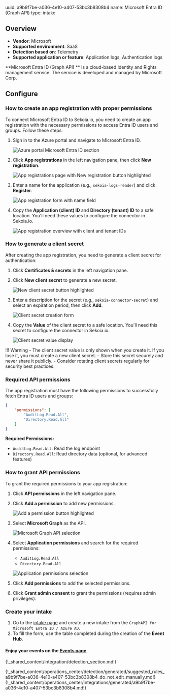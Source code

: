 uuid: a9b9f7be-a036-4e10-a407-53bc3b8308b4
name: Microsoft Entra ID (Graph API)
type: intake

## Overview
- **Vendor**: Microsoft
- **Supported environment**: SaaS
- **Detection based on**: Telemetry
- **Supported application or feature**: Application logs, Authentication logs

**Microsoft Entra ID (Graph API) ** is a cloud-based Identity and Rights management service. The service is developed and managed by Microsoft Corp.

## Configure

### How to create an app registration with proper permissions

To connect Microsoft Entra ID to Sekoia.io, you need to create an app registration with the necessary permissions to access Entra ID users and groups. Follow these steps:

1. Sign in to the Azure portal and navigate to Microsoft Entra ID.

    ![Azure portal Microsoft Entra ID section](/assets/integration/cloud_and_saas/entra_id/entra_id_application_1.png)

2. Click **App registrations** in the left navigation pane, then click **New registration**.

    ![App registrations page with New registration button highlighted](/assets/integration/cloud_and_saas/entra_id/entra_id_application_2.png)

3. Enter a name for the application (e.g., `sekoia-logs-reader`) and click **Register**.

    ![App registration form with name field](/assets/integration/cloud_and_saas/entra_id/entra_id_application_3.png)

4. Copy the **Application (client) ID** and **Directory (tenant) ID** to a safe location. You'll need these values to configure the connector in Sekoia.io.

    ![App registration overview with client and tenant IDs](/assets/integration/cloud_and_saas/entra_id/entra_id_application_4.png)

### How to generate a client secret

After creating the app registration, you need to generate a client secret for authentication:

1. Click **Certificates & secrets** in the left navigation pane.

2. Click **New client secret** to generate a new secret.

    ![New client secret button highlighted](/assets/integration/cloud_and_saas/entra_id/entra_id_application_5.png)

3. Enter a description for the secret (e.g., `sekoia-connector-secret`) and select an expiration period, then click **Add**.

    ![Client secret creation form](/assets/integration/cloud_and_saas/entra_id/entra_id_application_6.png)

4. Copy the **Value** of the client secret to a safe location. You'll need this secret to configure the connector in Sekoia.io.

    ![Client secret value display](/assets/integration/cloud_and_saas/entra_id/entra_id_application_7.png)

!!! Warning
    - The client secret value is only shown when you create it. If you lose it, you must create a new client secret.
    - Store this secret securely and never share it publicly.
    - Consider rotating client secrets regularly for security best practices.

### Required API permissions

The app registration must have the following permissions to successfully fetch Entra ID users and groups:

```json
{
    "permissions": [
        "AuditLog.Read.All",
        "Directory.Read.All"
    ]
}
```

**Required Permissions:**
- `AuditLog.Read.All`: Read the log endpoint
- `Directory.Read.All`: Read directory data (optional, for advanced features)

### How to grant API permissions

To grant the required permissions to your app registration:

1. Click **API permissions** in the left navigation pane.

2. Click **Add a permission** to add new permissions.

    ![Add a permission button highlighted](/assets/integration/cloud_and_saas/entra_id/entra_id_application_8.png)

3. Select **Microsoft Graph** as the API.

    ![Microsoft Graph API selection](/assets/integration/cloud_and_saas/entra_id/entra_id_application_9.png)

4. Select **Application permissions** and search for the required permissions:
   - `AuditLog.Read.All`
   - `Directory.Read.All`

    ![Application permissions selection](/assets/integration/cloud_and_saas/entra_id/entra_id_application_10.png)

5. Click **Add permissions** to add the selected permissions.

6. Click **Grant admin consent** to grant the permissions (requires admin privileges).

### Create your intake

1. Go to the [intake page](https://app.sekoia.io/operations/intakes) and create a new intake from the `GraphAPI for Microsoft Entra ID / Azure AD`.
2. To fill the form, use the table completed during the creation of the **Event Hub**.


#### Enjoy your events on the [Events page](https://app.sekoia.io/operations/events)

{!_shared_content/integration/detection_section.md!}

{!_shared_content/operations_center/detection/generated/suggested_rules_a9b9f7be-a036-4e10-a407-53bc3b8308b4_do_not_edit_manually.md!}
{!_shared_content/operations_center/integrations/generated/a9b9f7be-a036-4e10-a407-53bc3b8308b4.md!}


